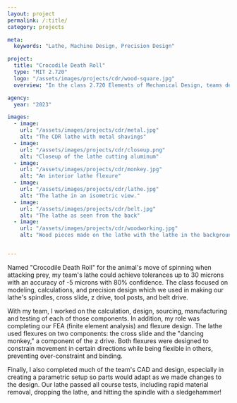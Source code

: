 ```yaml
---
layout: project
permalink: /:title/
category: projects

meta:
  keywords: "Lathe, Machine Design, Precision Design"

project:
  title: "Crocodile Death Roll"
  type: "MIT 2.720"
  logo: "/assets/images/projects/cdr/wood-square.jpg"
  overview: "In the class 2.720 Elements of Mechanical Design, teams design and build tabletop lathes. My team developed a two-spindled lathe to allow for metalworking and woodworking on the same machine."

agency:
  year: "2023"

images:
  - image:
    url: "/assets/images/projects/cdr/metal.jpg"
    alt: "The CDR lathe with metal shavings"
  - image:
    url: "/assets/images/projects/cdr/closeup.png"
    alt: "Closeup of the lathe cutting aluminum"
  - image:
    url: "/assets/images/projects/cdr/monkey.jpg"
    alt: "An interior lathe flexure"
  - image:
    url: "/assets/images/projects/cdr/lathe.jpg"
    alt: "The lathe in an isometric view."
  - image:
    url: "/assets/images/projects/cdr/belt.jpg"
    alt: "The lathe as seen from the back"
  - image:
    url: "/assets/images/projects/cdr/woodworking.jpg"
    alt: "Wood pieces made on the lathe with the lathe in the background"


---
```

<p> Named "Crocodile Death Roll" for the animal's move of spinning when attacking prey, my team's lathe could achieve tolerances up to 30 microns with an accuracy of -5 microns with 80% confidence. The class focused on modeling, calculations, and precision design which we used in making our lathe's spindles, cross slide, z drive, tool posts, and belt drive. </p>

<p> With my team, I worked on the calculation, design, sourcing, manufacturing and testing of each of those components. In addition, my role was completing our FEA (finite element analysis) and flexure design. The lathe used flexures on two components: the cross slide and the "dancing monkey," a component of the z drive. Both flexures were designed to constrain movement in certain directions while being flexible in others, preventing over-constraint and binding. </p>

<p> Finally, I also completed much of the team's CAD and design, especially in creating a parametric setup so parts would adapt as we made changes to the design. Our lathe passed all course tests, including rapid material removal, dropping the lathe, and hitting the spindle with a sledgehammer! </p>
